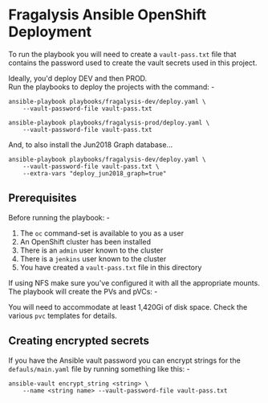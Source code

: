 # Fragalysis Ansible OpenShift Deployment
To run the playbook you will need to create a `vault-pass.txt` file that
contains the password used to create the vault secrets used in this project.

Ideally, you'd deploy DEV and then PROD.    
Run the playbooks to deploy the projects with the command: -

    ansible-playbook playbooks/fragalysis-dev/deploy.yaml \
        --vault-password-file vault-pass.txt

    ansible-playbook playbooks/fragalysis-prod/deploy.yaml \
        --vault-password-file vault-pass.txt

And, to also install the Jun2018 Graph database...

    ansible-playbook playbooks/fragalysis-dev/deploy.yaml \
        --vault-password-file vault-pass.txt \
        --extra-vars "deploy_jun2018_graph=true"

## Prerequisites
Before running the playbook: -

1.  The `oc` command-set is available to you as a user
1.  An OpenShift cluster has been installed
1.  There is an `admin` user known to the cluster
1.  There is a `jenkins` user known to the cluster
1.  You have created a `vault-pass.txt` file in this directory

If using NFS make sure you've configured it with all the appropriate mounts.
The playbook will create the PVs and pVCs: -

You will need to accommodate at least 1,420Gi of disk space. Check the
various `pvc` templates for details.
 
## Creating encrypted secrets
If you have the Ansible vault password you can encrypt strings
for the `defauls/main.yaml` file by running something like this: -

    ansible-vault encrypt_string <string> \
        --name <string name> --vault-password-file vault-pass.txt
